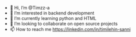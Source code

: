 - 👋 Hi, I’m @Timzz-a
- 👀 I’m interested in backend development
- 🌱 I’m currently learning python and HTML
- 💞️ I’m looking to collaborate on open source projects
- 📫 How to reach me https://linkedin.com/in/timilehin-sanni

<!---
Timzz-a/Timzz-a is a ✨ special ✨ repository because its `README.md` (this file) appears on your GitHub profile.
You can click the Preview link to take a look at your changes.
--->
